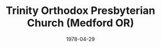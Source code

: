 ---
date: &id001 1978-04-29
end_date: null
location:
  address: 1332 Mt. Pitt
  city: Medford
  state: OR
minister:
- end: 1985-01-01
  name: Calvin Malcor
  start: 1978-04-29
  type: pastor
- end: 1990-01-01
  name: Ted Gray
  start: 1986-01-01
  type: pastor
- end: 2007-01-01
  name: Jay Milojevich
  start: 1993-01-01
  type: pastor
- end: null
  name: Brian Nicholson
  start: 2009-01-01
  type: pastor
- end: 1983-01-01
  name: Jay Milojevich
  start: 1979-01-01
  type: Associate Pastor
ministers:
- Calvin Malcor
- Ted Gray
- Jay Milojevich
- Brian Nicholson
- Jay Milojevich
name: Trinity Orthodox Presbyterian Church
names:
- end: null
  name: Trinity Orthodox Presbyterian Church
  start: 1978-04-29
origination_date: *id001
raw_data: "OR Medford\nTrinity Orthodox Presbyterian Church  (April 29, 1978\u2013\
  \ )\n1332 Mt. Pitt\nPastors: Calvin Malcor, 1978\u201385\nTed Gray, 1986\u201390\n\
  Jay Milojevich, 1993\u20132007\nBrian Nicholson, 2009\u2013\nAssoc. Pastor: Jay\
  \ Milojevich, 1979\u201383"
received_from: null
states:
- OR
status:
  active: true
  end_date: null
  reason: null
  received_from: null
  withdrawal_to: null
title: Trinity Orthodox Presbyterian Church (Medford OR)

---